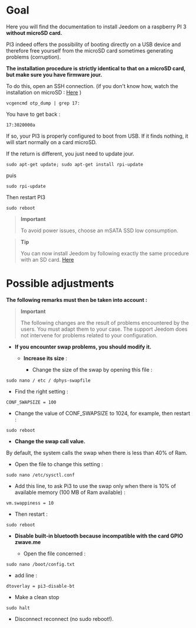 Goal
========

Here you will find the documentation to install Jeedom on a
raspberry PI 3 **without microSD card.**

PI3 indeed offers the possibility of booting directly on a
USB device and therefore free yourself from the microSD card sometimes
generating problems (corruption).

**The installation procedure is strictly identical to that on a
microSD card, but make sure you have firmware
jour.**

To do this, open an SSH connection. (if you don't know how,
watch the installation on microSD :
[Here](https://doc.jeedom.com/en_US/installation/index.html)
)

    vcgencmd otp_dump | grep 17:

You have to get back :

    17:3020000a

If so, your PI3 is properly configured to boot from
USB. If it finds nothing, it will start normally on a card
microSD.

If the return is different, you just need to update
jour.

    sudo apt-get update; sudo apt-get install rpi-update

puis

    sudo rpi-update

Then restart PI3

    sudo reboot

> **Important**
>
> To avoid power issues, choose an mSATA SSD
> low consumption.

> **Tip**
>
> You can now install Jeedom by following exactly the same
> procedure with an SD card.
> [Here](https://doc.jeedom.com/en_US/installation/index.html)

Possible adjustments 
=====================

**The following remarks must then be taken into account :**

> **Important**
>
> The following changes are the result of problems encountered by
> the users. You must adapt them to your case. The support
> Jeedom does not intervene for problems related to your configuration.

-   **If you encounter swap problems, you should modify it.**

    -   **Increase its size** :

        -   Change the size of the swap by opening this file :

<!-- -->

    sudo nano / etc / dphys-swapfile

-   Find the right setting :

<!-- -->

    CONF_SWAPSIZE = 100

-   Change the value of CONF\_SWAPSIZE to 1024, for example, then
    restart :

<!-- -->

    sudo reboot

-   **Change the swap call value.**

By default, the system calls the swap when there is less than 40% of
Ram.

-   Open the file to change this setting :

<!-- -->

    sudo nano /etc/sysctl.conf

-   Add this line, to ask Pi3 to use the swap only
    when there is 10% of available memory (100 MB of
    Ram available) :

<!-- -->

    vm.swappiness = 10

-   Then restart :

<!-- -->

    sudo reboot

-   **Disable built-in bluetooth because incompatible with the card
    GPIO zwave.me**

    -   Open the file concerned :

<!-- -->

    sudo nano /boot/config.txt

-   add line :

<!-- -->

    dtoverlay = pi3-disable-bt

-   Make a clean stop

<!-- -->

    sudo halt

-   Disconnect reconnect (no sudo reboot!).


